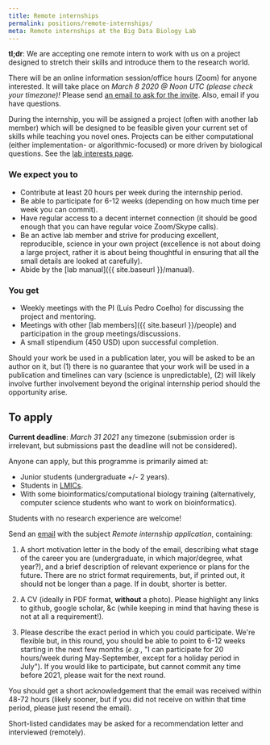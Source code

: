 ```yaml
---
title: Remote internships
permalink: positions/remote-internships/
meta: Remote internships at the Big Data Biology Lab
---
```


**tl;dr**: We are accepting one remote intern to work with us on a project
designed to stretch their skills and introduce them to the research world.

There will be an online information session/office hours (Zoom) for anyone
interested. It will take place on _March 8 2020 @ Noon UTC (please check your
timezone)!_ Please send [an email to ask for the
invite](mailto:luispedro@big-data-biology.org). Also, email if you have
questions.

During the internship, you will be assigned a project (often with another lab
member) which will be designed to be feasible given your current set of skills
while teaching you novel ones. Projects can be either computational (either
implementation- or algorithmic-focused) or more driven by biological questions.
See the [lab interests page]({{site.baseurl}}/interests).

### We expect you to

- Contribute at least 20 hours per week during the internship period.
- Be able to participate for 6-12 weeks (depending on how much time per week
  you can commit).
- Have regular access to a decent internet connection (it should be good enough
  that you can have regular voice Zoom/Skype calls).
- Be an active lab member and strive for producing excellent, reproducible,
  science in your own project (excellence is not about doing a large project,
  rather it is about being thoughtful in ensuring that all the small details
  are looked at carefully).
- Abide by the [lab manual]({{ site.baseurl }}/manual).

### You get

- Weekly meetings with the PI (Luis Pedro Coelho) for discussing the project
  and mentoring.
- Meetings with other [lab members]({{ site.baseurl }}/people) and
  participation in the group meetings/discussions.
- A small stipendium (450 USD) upon successful completion.

Should your work be used in a publication later, you will be asked to be an
author on it, but (1) there is no guarantee that your work will be used in a
publication and timelines can vary (science is unpredictable), (2) will likely
involve further involvement beyond the original internship period should the
opportunity arise.

## To apply

**Current deadline**: _March 31 2021_ any timezone (submission order is
irrelevant, but submissions past the deadline will not be considered).

Anyone can apply, but this programme is primarily aimed at:

- Junior students (undergraduate +/- 2 years).
- Students in [LMICs](https://wellcome.ac.uk/grant-funding/guidance/low-and-middle-income-countries).
- With some bioinformatics/computational biology training (alternatively,
  computer science students who want to work on bioinformatics).

Students with no research experience are welcome!

Send an [email](mailto:luispedro@big-data-biology.org) with the subject _Remote
internship application_, containing:

1. A short motivation letter in the body of the email, describing what stage of
   the career you are (undergraduate, in which major/degree, what year?), and a
   brief description of relevant experience or plans for the future. There are
   no strict format requirements, but, if printed out, it should not be longer
   than a page. If in doubt, shorter is better.

2. A CV (ideally in PDF format, **without** a photo). Please highlight any
   links to github, google scholar, &c (while keeping in mind that having these
   is not at all a requirement!).

3. Please describe the exact period in which you could participate. We're
   flexible but, in this round, you should be able to point to 6-12 weeks
   starting in the next few months (_e.g._, "I can participate for 20
   hours/week during May-September, except for a holiday period in July"). If
   you would like to participate, but cannot commit any time before 2021,
   please wait for the next round.

You should get a short acknowledgement that the email was received within 48-72
hours (likely sooner, but if you did not receive on within that time period,
please just resend the email).

Short-listed candidates may be asked for a recommendation letter and
interviewed (remotely).

